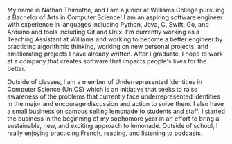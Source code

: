 My name is Nathan Thimothe, and I am a junior at Williams College pursuing a Bachelor of Arts in Computer Science! I am an aspiring software engineer with experience in languages including Python, Java, C, Swift, Go, and Arduino and tools including Git and Unix. I'm currently working as a Teaching Assistant at Williams and working to become a better engineer by practicing algorithmic thinking, working on new personal projects, and ameliorating projects I have already written. After I graduate, I hope to work at a company that creates software that impacts people's lives for the better. 

Outside of classes, I am a member of Underrepresented Identities in Computer Science (UnICS) which is an initiative that seeks to raise awareness of the problems that currently face underrepresented identities in the major and encourage discussion and action to solve them. I also have a small business on campus selling lemonade to students and staff. I started the business in the beginning of my sophomore year in an effort to bring a sustainable, new, and exciting approach to lemonade. Outside of school, I really enjoying practicing French, reading, and listening to podcasts. 